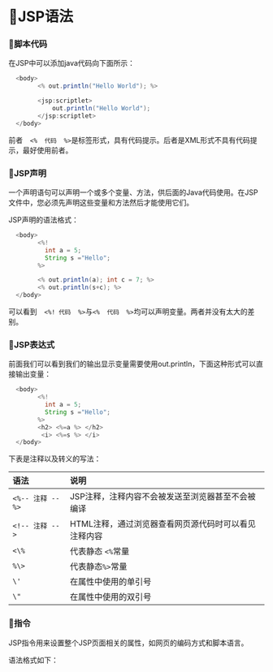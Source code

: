 # :memo:JSP语法 #

### :notebook:脚本代码 ###

在JSP中可以添加java代码向下面所示：

```java
  <body>
        <% out.println("Hello World"); %>

        <jsp:scriptlet>
            out.println("Hello World"); 
        </jsp:scriptlet>
  </body>
```

前者`  <%  代码  %>`是标签形式，具有代码提示。后者是XML形式不具有代码提示，最好使用前者。

### :notebook:JSP声明 ###

一个声明语句可以声明一个或多个变量、方法，供后面的Java代码使用。在JSP文件中，您必须先声明这些变量和方法然后才能使用它们。

JSP声明的语法格式：

```java
  <body>
        <%!
          int a = 5;
          String s ="Hello";
        %>

        <% out.println(a); int c = 7; %>
        <% out.println(s+c); %>
  </body>
```

可以看到`  <%! 代码  %>`与`<%  代码  %>`均可以声明变量。两者并没有太大的差别。

### :notebook:JSP表达式 ###

前面我们可以看到我们的输出显示变量需要使用out.println，下面这种形式可以直接输出变量：

```java
  <body>
        <%!
          int a = 5;
          String s ="Hello";
        %>
        <h2> <%=a %> </h2>
         <i> <%=s %> </i>
  </body>
```

下表是注释以及转义的写法：

|语法|说明|
|:--|:--|
|`<%-- 注释 --%>`|	JSP注释，注释内容不会被发送至浏览器甚至不会被编译|
|`<!-- 注释 -->`|	HTML注释，通过浏览器查看网页源代码时可以看见注释内容|
|`<\%	`|代表静态 `<%`常量|
|`%\>`	|代表静态` %> `常量|
|`\'	`|在属性中使用的单引号|
|`\"`|	在属性中使用的双引号|

### :notebook:指令 ###

JSP指令用来设置整个JSP页面相关的属性，如网页的编码方式和脚本语言。

语法格式如下：

